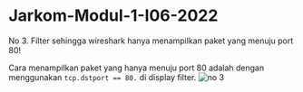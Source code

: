 # Jarkom-Modul-1-I06-2022
No 3. Filter sehingga wireshark hanya menampilkan paket yang menuju port 80! 

Cara menampilkan paket yang hanya menuju port 80 adalah dengan menggunakan ```tcp.dstport == 80.``` di display filter. 
![no 3](https://user-images.githubusercontent.com/112471006/191893444-9af2d7d3-e47a-4ef3-8fba-0a9c537804f2.png)

